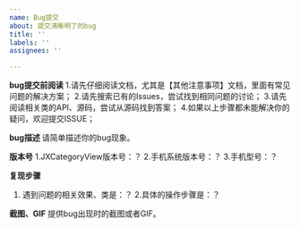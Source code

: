 ```yaml
---
name: Bug提交
about: 提交清晰明了的bug
title: ''
labels: ''
assignees: ''

---
```


**bug提交前阅读**
1.请先仔细阅读文档，尤其是【其他注意事项】文档，里面有常见问题的解决方案；
2.请先搜索已有的Issues，尝试找到相同问题的讨论；
3.请先阅读相关类的API、源码，尝试从源码找到答案；
4.如果以上步骤都未能解决你的疑问，欢迎提交ISSUE；

**bug描述**
请简单描述你的bug现象。

**版本号**
1.JXCategoryView版本号：？
2.手机系统版本号：？
3.手机型号：？

**复现步骤**
1. 遇到问题的相关效果、类是：？
2.具体的操作步骤是：？

**截图、GIF**
提供bug出现时的截图或者GIF。
